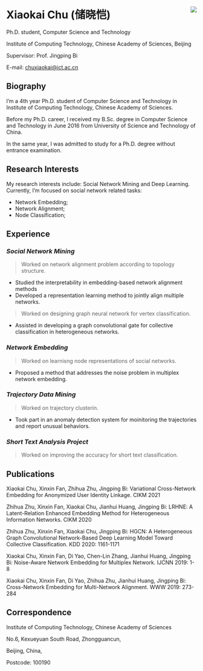 
# Xiaokai Chu (储晓恺) <img align="right" src="pic/photo.jpeg">
Ph.D. student, Computer Science and Technology

Institute of Computing Technology, Chinese Academy of Sciences, Beijing

Supervisor: Prof. Jingping Bi

E-mail: chuxiaokai@ict.ac.cn


## Biography
I’m a 4th year Ph.D. student of Computer Science and Technology in Institute of Computing Technology, Chinese Academy of Sciences.

Before my Ph.D. career, I received my B.Sc. degree in Computer Science and Technology in June 2016 from University of Science and Technology of China.

In the same year, I was admitted to study for a Ph.D. degree without entrance examination.

## Research Interests
My research interests include: Social Network Mining and Deep Learning. Currently, I’m focused on social network related tasks:
-   Network Embedding;
-   Network Alignment;
-   Node Classification;

## Experience
### _Social Network Mining_
> Worked on network alignment problem according to topology structure.
- Studied the interpretability in embedding-based network alignment methods
- Developed a representation learning method to jointly align multiple networks.

> Worked on designing graph neural network for vertex classification.
- Assisted in developing a graph convolutional gate for collective classification in heterogeneous networks.

### _Network Embedding_
> Worked on learnisng node representations of social networks.
- Proposed a method that addresses the noise problem in multiplex network embedding.

### _Trajectory Data Mining_
> Worked on trajectory clusterin.
- Took part in an anomaly detection system for moinitoring the trajectories and report unusual behaviors.

### _Short Text Analysis Project_
> Worked on improving the accuracy for short text classification.

## Publications
Xiaokai Chu, Xinxin Fan, Zhihua Zhu, Jingping Bi: Variational Cross-Network Embedding for Anonymized User Identity Linkage. CIKM 2021

Zhihua Zhu, Xinxin Fan, Xiaokai Chu, Jianhui Huang, Jingping Bi: LRHNE: A Latent-Relation Enhanced Embedding Method for Heterogeneous Information Networks. CIKM 2020

Zhihua Zhu, Xinxin Fan, Xiaokai Chu, Jingping Bi:
HGCN: A Heterogeneous Graph Convolutional Network-Based Deep Learning Model Toward Collective Classification. KDD 2020: 1161-1171

Xiaokai Chu, Xinxin Fan, Di Yao, Chen-Lin Zhang, Jianhui Huang, Jingping Bi:
Noise-Aware Network Embedding for Multiplex Network. IJCNN 2019: 1-8

Xiaokai Chu, Xinxin Fan, Di Yao, Zhihua Zhu, Jianhui Huang, Jingping Bi:
Cross-Network Embedding for Multi-Network Alignment. WWW 2019: 273-284

## Correspondence
Institute of Computing Technology, Chinese Academy of Sciences

No.6, Kexueyuan South Road, Zhongguancun,

Beijing, China,

Postcode: 100190

